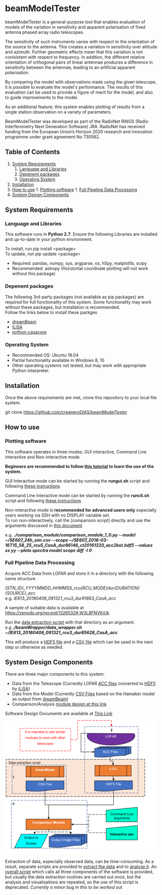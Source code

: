 # beamModelTester

beamModelTester is a general-purpose tool that enables evaluation of models 
of the variation in sensitivity and apparent polarisation of fixed antenna phased array 
radio telescopes.  

The sensitivity of such instruments varies with respect to the orientation
of the source to the antenna.  This creates a variation in sensitivity over altitude and azimuth.
Further geometric effects mean that this variation is not conisistent with respect to frequency.
In addition, the different relative orientation of orthogonal pairs of linear antennae produces 
a difference in sensitivity between the antennae, leading to an artificial apparent polarisation

By comparing the model with observations made using the given telescope, it is possible to
evaluate the model's performance.  The results of this evaluation can be used to provide a 
figure of merit for the model, and also to guide improvements to the model.  

As an additional feature, this system enables plotting of results from a single station observation on a variety of parameters.

BeamModelTester was developed as part of the RadioNet RINGS (Radio Interferometry Next Generation Software) JRA. RadioNet has received funding from the European Union’s Horizon 2020 research and innovation programme under grant agreement No 730562.


## Table of Contents<a name="ToC"></a>
1. [System Requirements](#sys_req)
    1.  [Language and Libraries](#languages)
    1.  [Depenent packages](#dependencies)
    1.  [Operating System](#os)
  1.  [Installation](#install)
  1.  [How to use](#howto)
    1.  [Plotting software](#plotting)
    1.  [Full Pipeline Data Processing](#pipeline)
  1.  [System Design Components](#design)

## System Requirements<a name="sys_req"></a>

### Language and Libraries<a name="languages"></a>
This software runs in **Python 2.7**.  Ensure the following Libraries are installed and up-to-date
in your python environment.  

To install, run pip install \<package\>\
To update, run pip update \<package\>

 * Required: pandas, numpy, sys, argparse, os, h5py, matplotlib, scipy
 * Recommended: astropy (Horizontal coordinate plotting will not work without this package)

### Depenent packages<a name="dependencies"></a>
The following 3rd-party packages (not available as pip packages) are required for full functionality of this system. 
Some functionality may work without these packages, but installation is recommended.  
Follow the links below to install these packges
  * [dreamBeam](https://github.com/2baOrNot2ba/dreamBeam)
  * [iLiSA](https://github.com/2baOrNot2ba/iLiSA)
  * [python-casacore](https://github.com/casacore/python-casacore)

### Operating System<a name="os"></a>
* Recommended OS: Ubuntu 18.04
* Partial functionality available in Windows 8, 10
* Other operating systems not tested, but may work with appropriate Python interpreter.


## Installation<a name="install"></a>
Once the above requirements are met, clone this repository to your local file system.

git clone https://github.com/creaneroDIAS/beamModelTester

## How to use<a name="howto"></a>

### Plotting software<a name="plotting"></a>
This software operates in three modes: GUI interactive, Command Line interactive and Non-interactive mode.

**Beginners are recommended to follow [this tutorial](/tutorial.md) to learn the use of the system.**

GUI Interactive mode can be started by running the **rungui.sh** script and following [these instructions](/comparison_module/interactive_mode.md)

Command Line Interactive mode can be started by running the **runcli.sh** script and following [these instructions](/comparison_module/interactive_mode.md)

Non-interactive mode is **recommended for advanced users only** especially users working via SSH with no DISPLAY variable set.  
To run non-interactively, call the [comparison script] directly and use the arguments discussed in 
[this document](/comparison_module/cli_arguments.md)

e.g. ***./comparison_module/comparison_module_1_0.py --model ~/SE607_24h_sim.csv --scope ~/SE607_2018-03-16T15_58_25_rcu5_CasA_dur86146_ct20161220_acc2bst.hdf5 --values xx yy --plots spectra model scope diff -I 0***

### Full Pipeline Data Processing<a name="pipeline"></a>
Acquire ACC Data from LOFAR and store it in a directory with the following name structure

*{STN_ID}_YYYYMMDD_HHMMSS_rcu{RCU_MODE}_dur{DURATION}_{SOURCE}_acc*\
e.g. *IE613_20180406_091321_rcu3_dur91863_CasA_acc*

A sample of suitable data is available at https://zenodo.org/record/1326532#.W3L8FNVKiUk

Run the [data extraction script](https://github.com/creaneroDIAS/beamWrapper/blob/master/data_wrapper.sh) 
with that directory as an argument.\
e.g ***./beamWrapper/data_wrapper.sh ~/IE613_20180406_091321_rcu3_dur85628_CasA_acc***

This will produce a [HDF5 file](/data_descriptions/OSO_HDF5.md)
and a [CSV file](/data_descriptions/DreamBeam_Source_data_description.md) which can be used in the next step
or otherwise as needed.

## System Design Components<a name="design"></a>

There are three major components to this system:
  * Data from the Telescope (Currently LOFAR [ACC files](/data_descriptions/ACC_Source_data_description_0_0.md) converted to [HDF5](/data_descriptions/OSO_HDF5.md) by [iLiSA](https://github.com/2baOrNot2ba/iLiSA))
  * Data from the Model (Currently [CSV Files](/data_descriptions/DreamBeam_Source_data_description.md) based on the Hamaker model as output from [dreamBeam](https://github.com/2baOrNot2ba/dreamBeam))
  * Comparison/Analysis [module design at this link](/comparison_module/readme.md)
  
Software Design Documents are available at [This Link](/overall_design.md)

![Design Diagram](images/testHarness_Fig1v3.PNG)
  
Extraction of data, especially observed data, can be time-consuming.  As a result, separate scripts are provided to 
[extract the data](https://github.com/creaneroDIAS/beamWrapper/blob/master/data_wrapper.sh) 
and to [analyse it](/comparison_module/comparison_module_1_0.py).
An [overall script](https://github.com/creaneroDIAS/beamWrapper/blob/master/complete_wrapper.sh) 
which calls all three components of the software is provided, but usually the data extraction routines are carried out once, 
but the analysis and visualisations are repeated, so the use of this script is deprecated. *Currently a minor bug in this to be worked out*






